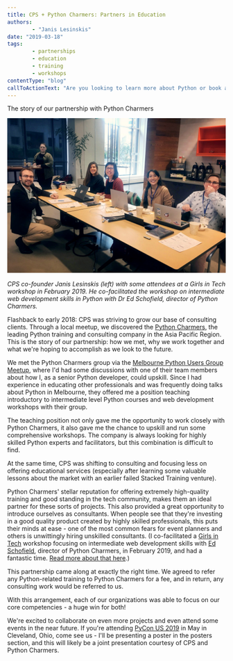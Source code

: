 ```yaml
---
title: CPS + Python Charmers: Partners in Education 
authors: 
        - "Janis Lesinskis"
date: "2019-03-18"
tags: 
        - partnerships
        - education
        - training
        - workshops
contentType: "blog"
callToActionText: "Are you looking to learn more about Python or book a workshop for your team? We offer an integrated mix of consulting and training. Fill in the form below with some details and one of our Python experts will get back to you."
---
```


The story of our partnership with Python Charmers

<!-- end excerpt --> 

![CPS co-founder Janis Lesinskis (left) with some attendees at a Girls in Tech workshop in February 2019. He co-facilitated the workshop on intermediate web development skills in Python with Dr Ed Schofield, director of Python Charmers.](Janis-Girls-in-Tech-San-Francisco-2019.jpg)

*CPS co-founder Janis Lesinskis (left) with some attendees at a Girls in Tech workshop in February 2019. He co-facilitated the workshop on intermediate web development skills in Python with Dr Ed Schofield, director of Python Charmers.*



Flashback to early 2018: CPS was striving to grow our base of consulting clients. Through a local meetup, we discovered the [Python Charmers](https://pythoncharmers.com/), the leading Python training and consulting company in the Asia Pacific Region. This is the story of our partnership: how we met, why we work together and what we're hoping to accomplish as we look to the future. 

We met the Python Charmers group via the [Melbourne Python Users Group Meetup](https://www.meetup.com/Melbourne-Python-Meetup-Group/), where I'd had some discussions with one of their team members about how I, as a senior Python developer, could upskill. Since I had experience in educating other professionals and was frequently doing talks about Python in Melbourne, they offered me a position teaching introductory to intermediate level Python courses and web development workshops with their group. 

The teaching position not only gave me the opportunity to work closely with Python Charmers, it also gave me the chance to upskill and run some comprehensive workshops. The company is always looking for highly skilled Python experts and facilitators, but this combination is difficult to find. 

At the same time, CPS was shifting to consulting and focusing less on offering educational services (especially after learning some valuable lessons about the market with an earlier failed Stacked Training venture). 

Python Charmers' stellar reputation for offering extremely high-quality training and good standing in the tech community, makes them an ideal partner for these sorts of projects. This also provided a great opportunity to introduce ourselves as consultants. When people see that they're investing in a good quality product created by highly skilled professionals, this puts their minds at ease - one of the most common fears for event planners and others is unwittingly hiring unskilled consultants. (I co-facilitated a [Girls in Tech](https://girlsintech.org/) workshop focusing on intermediate web development skills with [Ed Schofield](https://www.linkedin.com/in/edschofield0/), director of Python Charmers, in February 2019, and had a fantastic time. [Read more about that here](https://www.lesinskis.com/GIT_workshop_San_Francisco_February_2019.html).)

This partnership came along at exactly the right time. We agreed to refer any Python-related training to Python Charmers for a fee, and in return, any consulting work would be referred to us.

With this arrangement, each of our organizations was able to focus on our core competencies - a huge win for both! 

We're excited to collaborate on even more projects and even attend some events in the near future. If you're attending [PyCon US 2019](https://us.pycon.org/2019/) in May in Cleveland, Ohio, come see us - I'll be presenting a poster in the posters section, and this will likely be a joint presentation courtesy of CPS and Python Charmers. 

